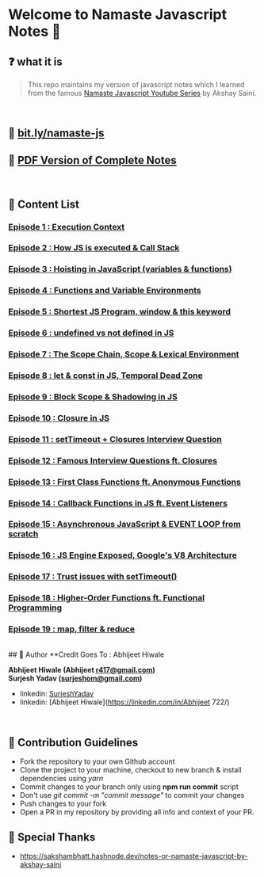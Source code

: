 # Welcome to Namaste Javascript Notes 🚀

## ❓ what it is

> This repo maintains my version of javascript notes which I learned from the famous [Namaste Javascript Youtube Series](https://www.youtube.com/watch?v=pN6jk0uUrD8&list=PLlasXeu85E9cQ32gLCvAvr9vNaUccPVNP&index=1&ab_channel=AkshaySaini) by Akshay Saini.

<br>

 

## 🔗 [bit.ly/namaste-js](https://bit.ly/namaste-js)

## 🚀 [PDF Version of Complete Notes](./dist/namaste-javascript-notes.pdf)

<br>

## 📝 Content List

### [Episode 1 : Execution Context](./notes/lecture-1.md)

### [Episode 2 : How JS is executed & Call Stack](./notes/lecture-2.md)

### [Episode 3 : Hoisting in JavaScript (variables & functions)](./notes/lecture-3.md)

### [Episode 4 : Functions and Variable Environments](./notes/lecture-4.md)

### [Episode 5 : Shortest JS Program, window & this keyword](./notes/lecture-5.md)

### [Episode 6 : undefined vs not defined in JS](./notes/lecture-6.md)

### [Episode 7 : The Scope Chain, Scope & Lexical Environment](./notes/lecture-7.md)

### [Episode 8 : let & const in JS, Temporal Dead Zone](./notes/lecture-8.md)

### [Episode 9 : Block Scope & Shadowing in JS](./notes/lecture-9.md)

### [Episode 10 : Closure in JS](./notes/lecture-10.md)

### [Episode 11 : setTimeout + Closures Interview Question](./notes/lecture-11.md)

### [Episode 12 : Famous Interview Questions ft. Closures](./notes/lecture-12.md)

### [Episode 13 : First Class Functions ft. Anonymous Functions](./notes/lecture-13.md)

### [Episode 14 : Callback Functions in JS ft. Event Listeners](./notes/lecture-14.md)

### [Episode 15 : Asynchronous JavaScript & EVENT LOOP from scratch](./notes/lecture-15.md)

### [Episode 16 : JS Engine Exposed, Google's V8 Architecture](./notes/lecture-16.md)

### [Episode 17 : Trust issues with setTimeout()](./notes/lecture-17.md)

### [Episode 18 : Higher-Order Functions ft. Functional Programming](./notes/lecture-18.md)

### [Episode 19 : map, filter & reduce](./notes/lecture-19.md)

<br>
## 👤 Author
 **Credit Goes To : Abhijeet Hiwale
  
  **Abhijeet Hiwale  (Abhijeet r417@gmail.com)** <br>
  **Surjesh Yadav (surjeshom@gmail.com)**


- linkedin: [SurjeshYadav](https://linkedin.com/in/surjeshyadav/)
- linkedin: [Abhijeet Hiwale](https://linkedin.com/in/Abhijeet 722/)

<br>

## 🤝 Contribution Guidelines

- Fork the repository to your own Github account
- Clone the project to your machine, checkout to new branch & install dependencies using _yarn_
- Commit changes to your branch only using **npm run commit** script
- Don't use _git commit -m "commit message"_ to commit your changes
- Push changes to your fork
- Open a PR in my repository by providing all info and context of your PR.

## 🙏 Special Thanks

- https://sakshambhatt.hashnode.dev/notes-or-namaste-javascript-by-akshay-saini

